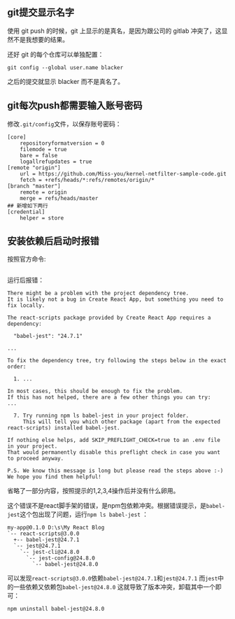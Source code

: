 ## git提交显示名字
使用 git push 的时候，git 上显示的是真名，是因为跟公司的 gitlab 冲突了，这显然不是我想要的结果。

还好 git 的每个仓库可以单独配置：

```shell
git config --global user.name blacker
```

之后的提交就显示 blacker 而不是真名了。

## git每次push都需要输入账号密码
修改`.git/config`文件，以保存账号密码：
```
[core]
    repositoryformatversion = 0
    filemode = true
    bare = false
    logallrefupdates = true
[remote "origin"]
    url = https://github.com/Miss-you/kernel-netfilter-sample-code.git
    fetch = +refs/heads/*:refs/remotes/origin/*
[branch "master"]
    remote = origin
    merge = refs/heads/master
## 新增如下两行
[credential]
    helper = store
```

## 安装依赖后启动时报错
按照官方命令:
```

```
运行后报错：

```
There might be a problem with the project dependency tree.
It is likely not a bug in Create React App, but something you need to fix locally.

The react-scripts package provided by Create React App requires a dependency:

  "babel-jest": "24.7.1"

...

To fix the dependency tree, try following the steps below in the exact order:

  1. ...

In most cases, this should be enough to fix the problem.
If this has not helped, there are a few other things you can try:
...

  7. Try running npm ls babel-jest in your project folder.
     This will tell you which other package (apart from the expected react-scripts) installed babel-jest.

If nothing else helps, add SKIP_PREFLIGHT_CHECK=true to an .env file in your project.
That would permanently disable this preflight check in case you want to proceed anyway.

P.S. We know this message is long but please read the steps above :-) We hope you find them helpful!
```

省略了一部分内容，按照提示的1,2,3,4操作后并没有什么卵用。

这个错误不是react脚手架的错误，是npm包依赖冲突。根据错误提示，是`babel-jest`这个包出现了问题，运行`npm ls babel-jest` ：
```
my-app@0.1.0 D:\s\My React Blog
`-- react-scripts@3.0.0
  +-- babel-jest@24.7.1
  `-- jest@24.7.1
    `-- jest-cli@24.8.0
      `-- jest-config@24.8.0
        `-- babel-jest@24.8.0
```
可以发现`react-scripts@3.0.0`依赖`babel-jest@24.7.1`和`jest@24.7.1` 而`jest`中的一些依赖又依赖包`babel-jest@24.8.0` 这就导致了版本冲突，卸载其中一个即可：
```
npm uninstall babel-jest@24.8.0
```
